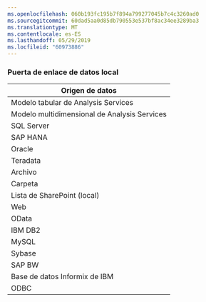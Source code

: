 ```yaml
---
ms.openlocfilehash: 060b193fc195b7f894a799277045b7c4c3260ad0
ms.sourcegitcommit: 60dad5aa0d85db790553e537bf8ac34ee3289ba3
ms.translationtype: MT
ms.contentlocale: es-ES
ms.lasthandoff: 05/29/2019
ms.locfileid: "60973886"
---
```

### <a name="on-premises-data-gateway"></a>Puerta de enlace de datos local

| **Origen de datos** |
| --- |
| Modelo tabular de Analysis Services |
| Modelo multidimensional de Analysis Services |
| SQL Server |
| SAP HANA |
| Oracle |
| Teradata |
| Archivo |
| Carpeta |
| Lista de SharePoint (local) |
| Web |
| OData |
| IBM DB2 |
| MySQL |
| Sybase |
| SAP BW |
| Base de datos Informix de IBM |
| ODBC |

